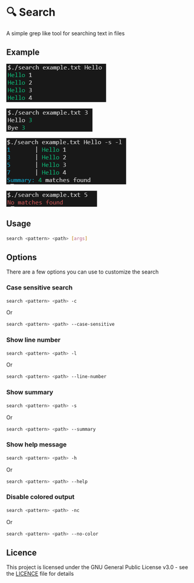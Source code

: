 # 🔍 Search

A simple grep like tool for searching text in files

## Example

![Demo 1](demo/demo_1.png)

![Demo 2](demo/demo_2.png)

![Demo 3](demo/demo_3.png)

![Demo 4](demo/demo_4.png)

## Usage

```bash
search <pattern> <path> [args]
```

## Options

There are a few options you can use to customize the search

### Case sensitive search

```bash
search <pattern> <path> -c
```

Or

```bash
search <pattern> <path> --case-sensitive
```

### Show line number

```bash
search <pattern> <path> -l
```

Or

```bash
search <pattern> <path> --line-number
```

### Show summary

```bash
search <pattern> <path> -s
```

Or

```bash
search <pattern> <path> --summary
```

### Show help message

```bash
search <pattern> <path> -h
```

Or

```bash
search <pattern> <path> --help
```

### Disable colored output

```bash
search <pattern> <path> -nc
```

Or

```bash
search <pattern> <path> --no-color
```

## Licence
This project is licensed under the GNU General Public License v3.0 - see the [LICENCE](LICENCE) file for details